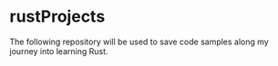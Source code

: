 # rustProjects
The following repository will be used to save code samples along my journey into learning Rust.
